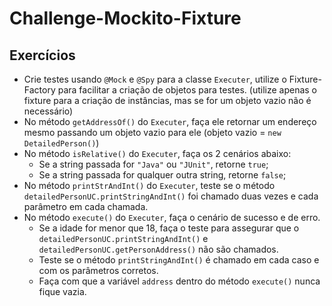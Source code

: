 # Challenge-Mockito-Fixture

## Exercícios
- Crie testes usando `@Mock` e `@Spy` para a classe `Executer`, utilize o Fixture-Factory para facilitar a criação de 
  objetos para testes. (utilize apenas o fixture para a criação de instâncias, mas se for um objeto vazio não é 
  necessário)
- No método `getAddressOf()` do `Executer`, faça ele retornar um endereço mesmo passando um objeto vazio para ele (objeto 
  vazio = `new DetailedPerson()`)
- No método `isRelative()` do `Executer`, faça os 2 cenários abaixo:
  - Se a string passada for `"Java"` ou `"JUnit"`, retorne `true`;
  - Se a string passada for qualquer outra string, retorne `false`;
- No método `printStrAndInt()` do `Executer`, teste se o método `detailedPersonUC.printStringAndInt()` foi chamado 
  duas vezes e cada parâmetro em cada chamada.
- No método `execute()` do `Executer`, faça o cenário de sucesso e de erro. 
    - Se a idade for menor que 18, faça o teste para assegurar que o `detailedPersonUC.printStringAndInt()` e 
      `detailedPersonUC.getPersonAddress()` não são chamados.
    - Teste se o método `printStringAndInt()` é chamado em cada caso e com os parâmetros corretos. 
    - Faça com que a variável `address` dentro do método `execute()` nunca fique vazia.
